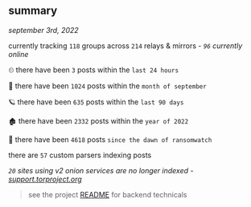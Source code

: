 
## summary
_september 3rd, 2022_

currently tracking `118` groups across `214` relays & mirrors - _`96` currently online_

⏲ there have been `3` posts within the `last 24 hours`

🦈 there have been `1024` posts within the `month of september`

🪐 there have been `635` posts within the `last 90 days`

🏚 there have been `2332` posts within the `year of 2022`

🦕 there have been `4618` posts `since the dawn of ransomwatch`

there are `57` custom parsers indexing posts

_`20` sites using v2 onion services are no longer indexed - [support.torproject.org](https://support.torproject.org/onionservices/v2-deprecation/)_

> see the project [README](https://github.com/joshhighet/ransomwatch#ransomwatch--) for backend technicals
